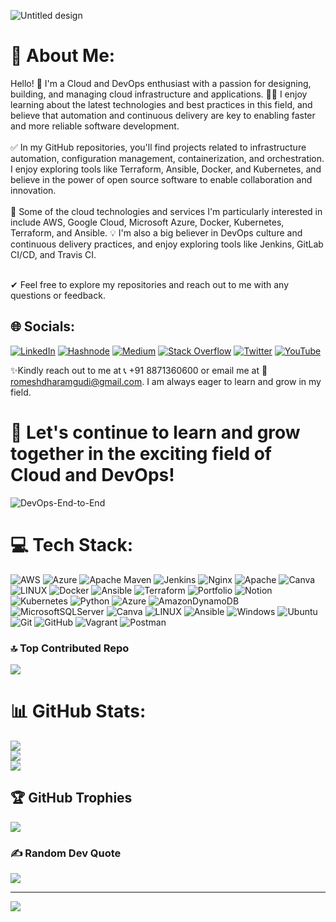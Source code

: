 
![Untitled design](https://user-images.githubusercontent.com/113555417/232199190-09336d34-33bd-4de5-afbd-1f718df4dd5a.png)

# 💫 About Me:
Hello! 👋 I'm a Cloud and DevOps enthusiast with a passion for designing, building, and managing cloud infrastructure and applications.
👩‍💻 I enjoy learning about the latest technologies and best practices in this field, and believe that automation and continuous delivery are key to enabling faster and more reliable software development.<br><br>
✅ In my GitHub repositories, you'll find projects related to infrastructure automation, configuration management, containerization, and orchestration. I enjoy exploring tools like Terraform, Ansible, Docker, and Kubernetes, and believe in the power of open source software to enable collaboration and innovation.<br><br>
🔁 Some of the cloud technologies and services I'm particularly interested in include AWS, Google Cloud, Microsoft Azure, Docker, Kubernetes, Terraform, and Ansible. 
💡 I'm also a big believer in DevOps culture and continuous delivery practices, and enjoy exploring tools like Jenkins, GitLab CI/CD, and Travis CI.<br><br>

✔ Feel free to explore my repositories and reach out to me with any questions or feedback.

## 🌐 Socials:
[![LinkedIn](https://img.shields.io/badge/LinkedIn-%230077B5.svg?logo=linkedin&logoColor=white)](https://www.linkedin.com/in/romeshdharamgudi/) [![Hashnode](https://img.shields.io/badge/Hashnode-2962FF?style=for-the-badge&logo=hashnode&logoColor=white)](https://hashnode.com/@RomeshDg02)
 [![Medium](https://img.shields.io/badge/Medium-12100E?logo=medium&logoColor=white)](https://medium.com/@romeshdharamgudi) [![Stack Overflow](https://img.shields.io/badge/-Stackoverflow-FE7A16?logo=stack-overflow&logoColor=white)](https://stackoverflow.com/users/20943059/romesh-dharamgudi) [![Twitter](https://img.shields.io/badge/Twitter-%231DA1F2.svg?logo=Twitter&logoColor=white)](https://twitter.com/RomeshDg02) [![YouTube](https://img.shields.io/badge/YouTube-%23FF0000.svg?logo=YouTube&logoColor=white)](https://www.youtube.com/channel/UCTi6-N6zGJb64m8fYrjRuUw) 
 
✨Kindly reach out to me at 📞 +91 8871360600 or email me at
📧 romeshdharamgudi@gmail.com. I am always eager to learn and grow in my field.

# 🎯 Let's continue to learn and grow together in the exciting field of Cloud and DevOps!

![DevOps-End-to-End](https://user-images.githubusercontent.com/113555417/232208934-e77e70ea-c57a-4d25-8052-8a3a6ebd04ac.gif)


# 💻 Tech Stack:
![AWS](https://img.shields.io/badge/AWS-%23FF9900.svg?style=for-the-badge&logo=amazon-aws&logoColor=white) ![Azure](https://img.shields.io/badge/azure-%230072C6.svg?style=for-the-badge&logo=azure-devops&logoColor=white) ![Apache Maven](https://img.shields.io/badge/Apache%20Maven-C71A36?style=for-the-badge&logo=Apache%20Maven&logoColor=white) ![Jenkins](https://img.shields.io/badge/jenkins-%232C5263.svg?style=for-the-badge&logo=jenkins&logoColor=white) ![Nginx](https://img.shields.io/badge/nginx-%23009639.svg?style=for-the-badge&logo=nginx&logoColor=white) ![Apache](https://img.shields.io/badge/apache-%23D42029.svg?style=for-the-badge&logo=apache&logoColor=white) ![Canva](https://img.shields.io/badge/Canva-%2300C4CC.svg?style=for-the-badge&logo=Canva&logoColor=white) ![LINUX](https://img.shields.io/badge/Linux-FCC624?style=for-the-badge&logo=linux&logoColor=black) ![Docker](https://img.shields.io/badge/docker-%230db7ed.svg?style=for-the-badge&logo=docker&logoColor=white) ![Ansible](https://img.shields.io/badge/ansible-%231A1918.svg?style=for-the-badge&logo=ansible&logoColor=white) ![Terraform](https://img.shields.io/badge/terraform-%235835CC.svg?style=for-the-badge&logo=terraform&logoColor=white) ![Portfolio](https://img.shields.io/badge/Portfolio-%23000000.svg?style=for-the-badge&logo=firefox&logoColor=#FF7139) ![Notion](https://img.shields.io/badge/Notion-%23000000.svg?style=for-the-badge&logo=notion&logoColor=white) ![Kubernetes](https://img.shields.io/badge/kubernetes-%23326ce5.svg?style=for-the-badge&logo=kubernetes&logoColor=white) ![Python](https://img.shields.io/badge/python-3670A0?style=for-the-badge&logo=python&logoColor=ffdd54) ![Azure](https://img.shields.io/badge/azure-%230072C6.svg?style=for-the-badge&logo=azure-devops&logoColor=white) ![AmazonDynamoDB](https://img.shields.io/badge/Amazon%20DynamoDB-4053D6?style=for-the-badge&logo=Amazon%20DynamoDB&logoColor=white) ![MicrosoftSQLServer](https://img.shields.io/badge/Microsoft%20SQL%20Sever-CC2927?style=for-the-badge&logo=microsoft%20sql%20server&logoColor=white) ![Canva](https://img.shields.io/badge/Canva-%2300C4CC.svg?style=for-the-badge&logo=Canva&logoColor=white) ![LINUX](https://img.shields.io/badge/Linux-FCC624?style=for-the-badge&logo=linux&logoColor=black) ![Ansible](https://img.shields.io/badge/ansible-%231A1918.svg?style=for-the-badge&logo=ansible&logoColor=white) ![Windows](https://img.shields.io/badge/Windows-0078D6?style=for-the-badge&logo=windows&logoColor=white)
![Ubuntu](https://img.shields.io/badge/Ubuntu-E95420?style=for-the-badge&logo=ubuntu&logoColor=white) ![Git](https://img.shields.io/badge/git-%23F05033.svg?style=for-the-badge&logo=git&logoColor=white)
![GitHub](https://img.shields.io/badge/github-%23121011.svg?style=for-the-badge&logo=github&logoColor=white) ![Vagrant](https://img.shields.io/badge/vagrant-%231563FF.svg?style=for-the-badge&logo=vagrant&logoColor=white) ![Postman](https://img.shields.io/badge/Postman-FF6C37?style=for-the-badge&logo=postman&logoColor=white)

### 🔝 Top Contributed Repo
![](https://github-contributor-stats.vercel.app/api?username=Romeshdg&limit=5&theme=radical&combine_all_yearly_contributions=true)

# 📊 GitHub Stats:
![](https://github-readme-stats.vercel.app/api?username=Romeshdg&theme=radical&hide_border=false&include_all_commits=true&count_private=true)<br/>
![](https://github-readme-streak-stats.herokuapp.com/?user=Romeshdg&theme=radical&hide_border=false)<br/>
![](https://github-readme-stats.vercel.app/api/top-langs/?username=Romeshdg&theme=radical&hide_border=false&include_all_commits=true&count_private=true&layout=compact)

## 🏆 GitHub Trophies
![](https://github-profile-trophy.vercel.app/?username=Romeshdg&theme=radical&no-frame=false&no-bg=false&margin-w=4)

### ✍️ Random Dev Quote
![](https://quotes-github-readme.vercel.app/api?type=horizontal&theme=radical)

---
[![](https://visitcount.itsvg.in/api?id=Romeshdg&icon=7&color=4)](https://visitcount.itsvg.in)

<!-- Proudly created with GPRM ( https://gprm.itsvg.in ) -->

